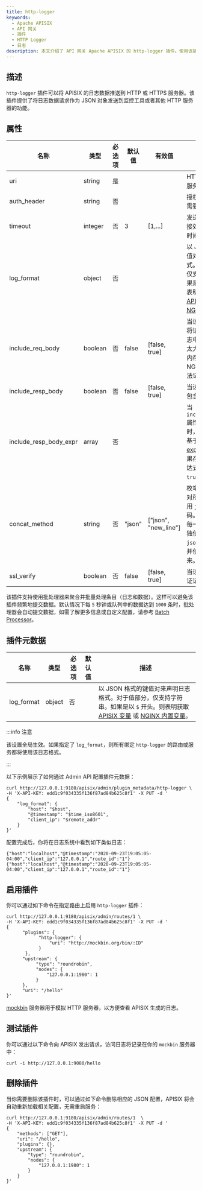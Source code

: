 ```yaml
---
title: http-logger
keywords:
  - Apache APISIX
  - API 网关
  - 插件
  - HTTP Logger
  - 日志
description: 本文介绍了 API 网关 Apache APISIX 的 http-logger 插件。使用该插件可以将 APISIX 的日志数据推送到 HTTP 或 HTTPS 服务器。
---
```



<!--
#
# Licensed to the Apache Software Foundation (ASF) under one or more
# contributor license agreements.  See the NOTICE file distributed with
# this work for additional information regarding copyright ownership.
# The ASF licenses this file to You under the Apache License, Version 2.0
# (the "License"); you may not use this file except in compliance with
# the License.  You may obtain a copy of the License at
#
#     http://www.apache.org/licenses/LICENSE-2.0
#
# Unless required by applicable law or agreed to in writing, software
# distributed under the License is distributed on an "AS IS" BASIS,
# WITHOUT WARRANTIES OR CONDITIONS OF ANY KIND, either express or implied.
# See the License for the specific language governing permissions and
# limitations under the License.
#
-->

## 描述

`http-logger` 插件可以将 APISIX 的日志数据推送到 HTTP 或 HTTPS 服务器。该插件提供了将日志数据请求作为 JSON 对象发送到监控工具或者其他 HTTP 服务器的功能。

## 属性

| 名称                   | 类型     | 必选项 | 默认值         | 有效值               | 描述                                             |
| ---------------------- | ------- | ------ | ------------- | -------------------- | ------------------------------------------------ |
| uri                    | string  | 是     |               |                      | HTTP 或 HTTPS 服务器的 URI。                   |
| auth_header            | string  | 否     |               |                      | 授权 header（如果需要）。                                    |
| timeout                | integer | 否     | 3             | [1,...]              | 发送请求后保持连接处于活动状态的时间。           |
| log_format             | object  | 否     |               |         | 以 JSON 格式的键值对来声明日志格式。对于值部分，仅支持字符串。如果是以 `$` 开头，则表明是要获取 [APISIX 变量](../apisix-variable.md) 或 [NGINX 内置变量](http://nginx.org/en/docs/varindex.html)。 |
| include_req_body       | boolean | 否     | false         | [false, true]        | 当设置为 `true` 时，将请求体包含在日志中。如果请求体太大而无法保存在内存中，由于 NGINX 的限制，无法记录。 |
| include_resp_body      | boolean | 否     | false         | [false, true]        | 当设置为 `true` 时，包含响应体。                                                                                               |
| include_resp_body_expr | array   | 否     |               |                      | 当 `include_resp_body` 属性设置为 `true` 时，使用该属性并基于 [lua-resty-expr](https://github.com/api7/lua-resty-expr) 进行过滤。如果存在，则仅在表达式计算结果为 `true` 时记录响应。       |
| concat_method          | string  | 否     | "json"        | ["json", "new_line"] | 枚举类型： **json**：对所有待发日志使用 `json.encode` 编码。**new_line**：对每一条待发日志单独使用 `json.encode` 编码并使用 `\n` 连接起来。 |
| ssl_verify             | boolean | 否     | false          | [false, true]       | 当设置为 `true` 时验证证书。 |

该插件支持使用批处理器来聚合并批量处理条目（日志和数据）。这样可以避免该插件频繁地提交数据。默认情况下每 `5` 秒钟或队列中的数据达到 `1000` 条时，批处理器会自动提交数据，如需了解更多信息或自定义配置，请参考 [Batch Processor](../batch-processor.md#配置)。

## 插件元数据

| 名称         | 类型     | 必选项 | 默认值 | 描述                                                                                                                                                             |
|------------|--------|-----|-----|----------------------------------------------------------------------------------------------------------------------------------------------------------------|
| log_format | object | 否   |     | 以 JSON 格式的键值对来声明日志格式。对于值部分，仅支持字符串。如果是以 `$` 开头。则表明获取 [APISIX 变量](../../../en/latest/apisix-variable.md) 或 [NGINX 内置变量](http://nginx.org/en/docs/varindex.html)。 |

:::info 注意

该设置全局生效。如果指定了 `log_format`，则所有绑定 `http-logger` 的路由或服务都将使用该日志格式。

:::

以下示例展示了如何通过 Admin API 配置插件元数据：

```shell
curl http://127.0.0.1:9180/apisix/admin/plugin_metadata/http-logger \
-H 'X-API-KEY: edd1c9f034335f136f87ad84b625c8f1' -X PUT -d '
{
    "log_format": {
        "host": "$host",
        "@timestamp": "$time_iso8601",
        "client_ip": "$remote_addr"
    }
}'
```

配置完成后，你将在日志系统中看到如下类似日志：

```shell
{"host":"localhost","@timestamp":"2020-09-23T19:05:05-04:00","client_ip":"127.0.0.1","route_id":"1"}
{"host":"localhost","@timestamp":"2020-09-23T19:05:05-04:00","client_ip":"127.0.0.1","route_id":"1"}
```

## 启用插件

你可以通过如下命令在指定路由上启用 `http-logger` 插件：

```shell
curl http://127.0.0.1:9180/apisix/admin/routes/1 \
-H 'X-API-KEY: edd1c9f034335f136f87ad84b625c8f1' -X PUT -d '
{
      "plugins": {
            "http-logger": {
                "uri": "http://mockbin.org/bin/:ID"
            }
       },
      "upstream": {
           "type": "roundrobin",
           "nodes": {
               "127.0.0.1:1980": 1
           }
      },
      "uri": "/hello"
}'
```

[mockbin](http://mockbin.org/bin/create) 服务器用于模拟 HTTP 服务器，以方便查看 APISIX 生成的日志。

## 测试插件

你可以通过以下命令向 APISIX 发出请求，访问日志将记录在你的 `mockbin` 服务器中：

```shell
curl -i http://127.0.0.1:9080/hello
```

## 删除插件

当你需要删除该插件时，可以通过如下命令删除相应的 JSON 配置，APISIX 将会自动重新加载相关配置，无需重启服务：

```shell
curl http://127.0.0.1:9180/apisix/admin/routes/1  \
-H 'X-API-KEY: edd1c9f034335f136f87ad84b625c8f1' -X PUT -d '
{
    "methods": ["GET"],
    "uri": "/hello",
    "plugins": {},
    "upstream": {
        "type": "roundrobin",
        "nodes": {
            "127.0.0.1:1980": 1
        }
    }
}'
```

